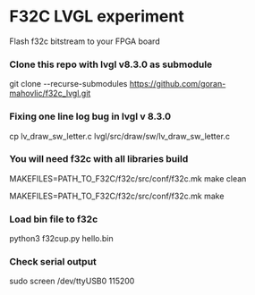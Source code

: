 # F32C LVGL experiment

Flash f32c bitstream to your FPGA board

### Clone this repo with lvgl v8.3.0 as submodule 

git clone --recurse-submodules https://github.com/goran-mahovlic/f32c_lvgl.git

### Fixing one line log bug in lvgl v 8.3.0

cp lv_draw_sw_letter.c lvgl/src/draw/sw/lv_draw_sw_letter.c

### You will need f32c with all libraries build

MAKEFILES=PATH_TO_F32C/f32c/src/conf/f32c.mk make clean

MAKEFILES=PATH_TO_F32C/f32c/src/conf/f32c.mk make

### Load bin file to f32c

python3 f32cup.py hello.bin

### Check serial output 

sudo screen /dev/ttyUSB0 115200